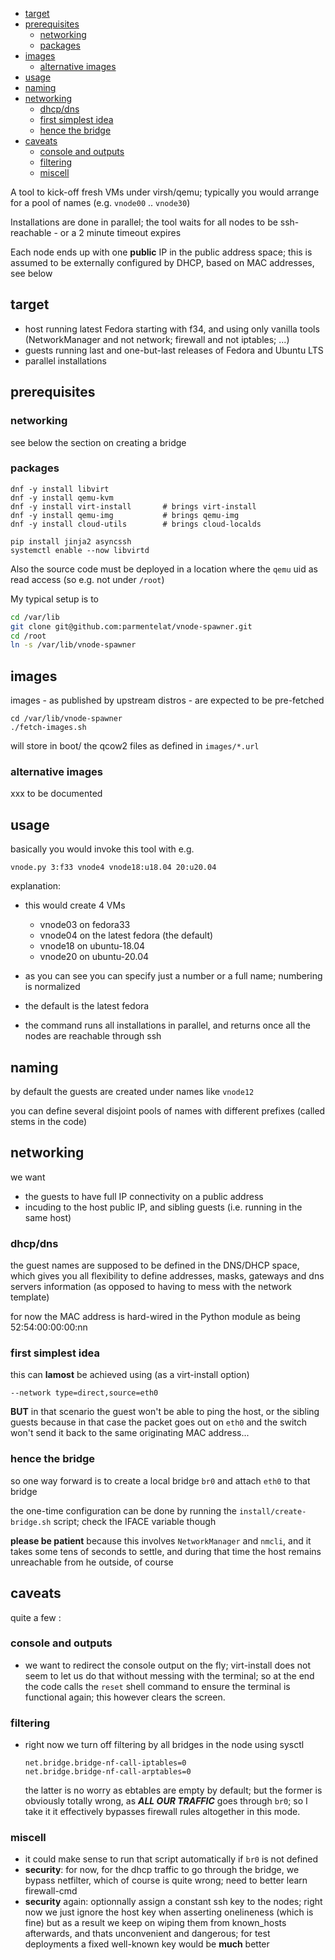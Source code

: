 

- [target](#target)
- [prerequisites](#prerequisites)
  - [networking](#networking)
  - [packages](#packages)
- [images](#images)
  - [alternative images](#alternative-images)
- [usage](#usage)
- [naming](#naming)
- [networking](#networking-1)
  - [dhcp/dns](#dhcpdns)
  - [first simplest idea](#first-simplest-idea)
  - [hence the bridge](#hence-the-bridge)
- [caveats](#caveats)
  - [console and outputs](#console-and-outputs)
  - [filtering](#filtering)
  - [miscell](#miscell)

A tool to kick-off fresh VMs under virsh/qemu; typically you would arrange for a pool of names (e.g. `vnode00` .. `vnode30`)

Installations are done in parallel; the tool waits for all nodes to be ssh-reachable - or a 2 minute timeout expires

Each node ends up with one **public** IP in the public address space;
this is assumed to be externally configured by DHCP, based on MAC addresses, see below

## target

* host running latest Fedora starting with f34, and using only vanilla tools (NetworkManager
and not network; firewall and not iptables; ...)
* guests running last and one-but-last releases of Fedora and Ubuntu LTS
* parallel installations

## prerequisites

### networking 

see below the section on creating a bridge

### packages

```
dnf -y install libvirt
dnf -y install qemu-kvm
dnf -y install virt-install       # brings virt-install
dnf -y install qemu-img           # brings qemu-img
dnf -y install cloud-utils        # brings cloud-localds

pip install jinja2 asyncssh
systemctl enable --now libvirtd
```

Also the source code must be deployed in a location where the `qemu` uid as read access (so e.g. not under `/root`)

My typical setup is to
```bash
cd /var/lib
git clone git@github.com:parmentelat/vnode-spawner.git
cd /root
ln -s /var/lib/vnode-spawner
```

## images

images - as published by upstream distros - are expected to be pre-fetched
```
cd /var/lib/vnode-spawner
./fetch-images.sh
```

will store in boot/ the qcow2 files as defined in `images/*.url`

### alternative images

xxx to be documented

## usage

basically you would invoke this tool with e.g.

```
vnode.py 3:f33 vnode4 vnode18:u18.04 20:u20.04
```

explanation:

* this would create 4 VMs
  * vnode03 on fedora33
  * vnode04 on the latest fedora (the default)
  * vnode18 on ubuntu-18.04
  * vnode20 on ubuntu-20.04

* as you can see you can specify just a number or a full name; numbering is normalized
* the default is the latest fedora
* the command runs all installations in parallel, and returns once all the nodes are reachable through ssh

## naming

by default the guests are created under names like `vnode12`

you can define several disjoint pools of names with different prefixes
(called stems in the code)

## networking

we want

* the guests to have full IP connectivity on a public address
* incuding to the host public IP, and sibling guests (i.e. running in the same host)

### dhcp/dns

the guest names are supposed to be defined in the DNS/DHCP space, which gives
you all flexibility to define addresses, masks, gateways and dns servers
information (as opposed to having to mess with the network template)

for now the MAC address is hard-wired in the Python module as being 52:54:00:00:00:nn

### first simplest idea

this can **lamost** be achieved using (as a virt-install option)
```
--network type=direct,source=eth0
```
**BUT** in that scenario the guest won't be able to ping the host, or the sibling guests
because in that case the packet goes out on `eth0` and the switch won't send it back to
the same originating MAC address...

### hence the bridge

so one way forward is to create a local bridge `br0` and attach `eth0` to that bridge

the one-time configuration can be done by running the `install/create-bridge.sh` script;
check the IFACE variable though

**please be patient** because this involves `NetworkManager` and `nmcli`, and it
takes some tens of seconds to settle, and during that time the host remains
unreachable from he outside, of course

## caveats

quite a few :

### console and outputs

* we want to redirect the console output on the fly; virt-install does not seem to let us
  do that without messing with the terminal; so at the end the code calls the `reset`
  shell command to ensure the terminal is functional again; this however clears the
  screen.

### filtering

* right now we turn off filtering by all bridges in the node using sysctl
  ```
  net.bridge.bridge-nf-call-iptables=0
  net.bridge.bridge-nf-call-arptables=0
  ```
  the latter is no worry as ebtables are empty by default; but the former is obviously
  totally wrong, as ***ALL OUR TRAFFIC*** goes through `br0`; so I take it it effectively
  bypasses firewall rules altogether in this mode.


### miscell

* it could make sense to run that script automatically if `br0` is not defined
* **security**: for now, for the dhcp traffic to go through the bridge,
  we bypass netfilter, which of course is quite wrong; need to better learn firewall-cmd
* **security** again: optionnally assign a constant ssh key to the nodes; right
  now we just ignore the host key when asserting onelineness (which is fine) but
  as a result we keep on wiping them from known_hosts afterwards, and thats
  unconvenient and dangerous; for test deployments a fixed well-known key would
  be **much** better
